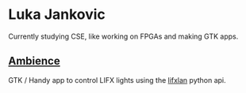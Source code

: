 # Luka Jankovic

Currently studying CSE, like working on FPGAs and making GTK apps.

## [Ambience](https://github.com/LukaJankovic/Ambience)

GTK / Handy app to control LIFX lights using the [lifxlan](https://github.com/mclarkk/lifxlan) python api.

